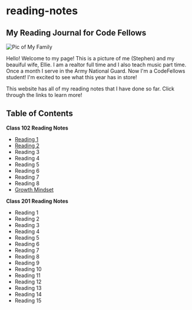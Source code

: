 # reading-notes
## **My Reading Journal for Code Fellows**

![Pic of My Family](https://scontent.fphx1-1.fna.fbcdn.net/v/t1.6435-9/88363698_10220680755505363_2548429883147550720_n.jpg?_nc_cat=110&ccb=1-7&_nc_sid=174925&_nc_ohc=xWNzcj12ZBcAX8HVz1y&_nc_ht=scontent.fphx1-1.fna&oh=00_AfAUMGVWv_2cHcddobgw07iwMOAF31a2UscqKAfiru8xzQ&oe=63E5309B)

Hello! Welcome to my page! This is a picture of me (Stephen) and my beauiful wife, Ellie. I am a realtor full time and I also teach music part time. Once a month I serve in the Army National Guard. Now I'm a CodeFellows student! I'm excited to see what this year has in store! 

This website has all of my reading notes that I have done so far. Click through the links to learn more!

## Table of Contents

**Class 102 Reading Notes**

* [Reading 1](./read01.md)
* [Reading 2](./read02.md)
* Reading 3
* Reading 4
* Reading 5
* Reading 6
* Reading 7
* Reading 8
* [Growth Mindset](./Growth-Mindset.md)

**Class 201 Reading Notes**

* Reading 1
* Reading 2
* Reading 3 
* Reading 4 
* Reading 5
* Reading 6
* Reading 7
* Reading 8
* Reading 9
* Reading 10
* Reading 11
* Reading 12 
* Reading 13
* Reading 14
* Reading 15
